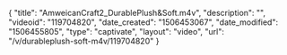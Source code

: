 {
    "title": "AmweicanCraft2_DurablePlush&Soft.m4v",
    "description": "",
    "videoid": "119704820",
    "date_created": "1506453067",
    "date_modified": "1506455805",
    "type": "captivate",
    "layout": "video",
    "url": "\/v\/durableplush-soft-m4v\/119704820"
}